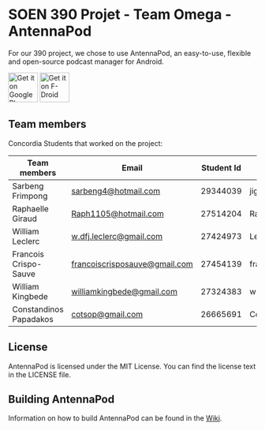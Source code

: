 # SOEN 390 Projet - Team Omega - AntennaPod 
For our 390 project, we chose to use AntennaPod, an easy-to-use, flexible and open-source podcast manager for Android.

[<img src="https://play.google.com/intl/en_us/badges/images/generic/en_badge_web_generic.png"
      alt="Get it on Google Play"
      height="60">](https://play.google.com/store/apps/details?id=de.danoeh.antennapod)
[<img src="https://f-droid.org/badge/get-it-on.png"
      alt="Get it on F-Droid"
      height="60">](https://f-droid.org/app/de.danoeh.antennapod)
      
## Team members 

Concordia Students that worked on the project:

Team members          | Email                         | Student Id   |Github Usernames
------------          | --------------------          | ------------ |----------------
Sarbeng Frimpong      | sarbeng4@hotmail.com          | 29344039     | jiggy357
Raphaelle Giraud      | Raph1105@hotmail.com          | 27514204     | Raph1105
William Leclerc       | w.dfj.leclerc@gmail.com       | 27424973     | LeCleric
Francois Crispo-Sauve | francoiscrisposauve@gmail.com | 27454139     | franksauve
William Kingbede      | williamkingbede@gmail.com     | 27324383     | williamkingbede
Constandinos Papadakos| cotsop@gmail.com              | 26665691     | Cotso
    
## License

AntennaPod is licensed under the MIT License. You can find the license text in the LICENSE file.


## Building AntennaPod

Information on how to build AntennaPod can be found in the [Wiki](https://github.com/AntennaPod/AntennaPod/wiki/Building-AntennaPod).

